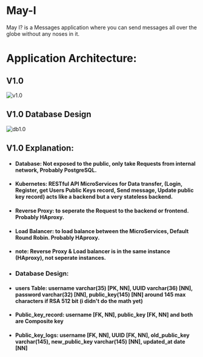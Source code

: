 # May-I
May I? is a Messages application where you can send messages all over the globe without any noses in it.

# Application Architecture:
## V1.0
![v1.0](https://i.imgur.com/UOGj0ic.png)
## V1.0 Database Design
![db1.0](https://i.imgur.com/pLai1X4.png)
## V1.0 Explanation:
- #### Database: Not exposed to the public, only take Requests from internal network, Probably PostgreSQL.
- #### Kubernetes: RESTful API MicroServices for Data transfer, (Login, Register, get Users Public Keys record, Send message, Update public key record) acts like a backend but a very stateless backend.
- #### Reverse Proxy: to seperate the Request to the backend or frontend. Probably HAproxy.
- #### Load Balancer: to load balance between the MicroServices, Default Round Robin. Probably HAproxy.
- #### note: Reverse Proxy & Load balancer is in the same instance (HAproxy), not seperate instances.
- ### Database Design:
- #### users Table: username varchar(35) [PK, NN], UUID varchar(36) [NN], password varchar(32) [NN], public_key(145) [NN] around 145 max characters if RSA 512 bit (i didn't do the math yet)
- #### Public_key_record: username [FK, NN], public_key [FK, NN] and both are Composite key
- #### Public_key_logs: username [FK, NN], UUID [FK, NN], old_public_key varchar(145), new_public_key varchar(145) [NN], updated_at date [NN]
